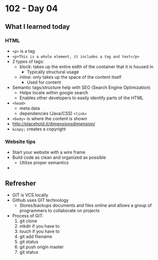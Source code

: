 # 102 - Day 04

## What I learned today

### HTML
- `<p>` is a tag
- `<p>This is a whole element, it includes a tag and text</p>`
- 2 types of tags:
    - block: takes up the entire eidth of the container that it is housed in
        - Typically structural usage
    - inline: only takes up the space of the content itself
        - Used for content
- Semantic tags/structure help with SEO (Search Engine Optimization)
    - Helps locate within google search
    - Enables other developers to easily identify parts of the HTML 
- `<head>`
    - meta data
    - dependencies (Java/CSS) `<link>`
- `<body>` is where the content is shown
- http://placehold.it/dimensionxdimension/
- `&copy;` creates a copyright

### Website tips
- Start your website with a wire frame
- Build code as clean and organized as possible
    - Utilize proper semantics
- 

## Refresher

- GIT is VCS locally
- Github uses GIT technology
    - Stores/backups documents and files online and allows a group of programmers to collaborate on projects
- Process of GIT:
    1. git clone
    2. mkdir if you have to
    3. touch if you have to
    4. git add filename
    5. git status
    6. git push origin master
    7. git status